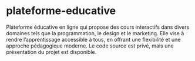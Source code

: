 # plateforme-educative
Plateforme éducative en ligne qui propose des cours interactifs dans divers domaines tels que la programmation, le design et le marketing. Elle vise à rendre l’apprentissage accessible à tous, en offrant une flexibilité et une approche pédagogique moderne. Le code source est privé, mais une présentation du projet est disponible.
